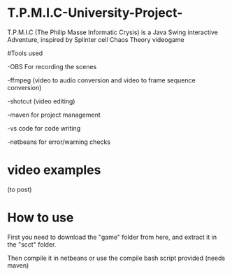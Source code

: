 # T.P.M.I.C-University-Project-
T.P.M.I.C (The Philip Masse Informatic Crysis) is a Java Swing interactive Adventure, inspired by Splinter cell Chaos Theory videogame

#Tools used

-OBS For recording the scenes

-ffmpeg (video to audio conversion and video to frame sequence conversion)

-shotcut (video editing)

-maven for project management

-vs code for code writing

-netbeans for error/warning checks

# video examples

(to post)

# How to use

First you need to download the "game" folder from here, and extract it in the "scct" folder.

Then compile it in netbeans or use the compile bash script provided (needs maven)

